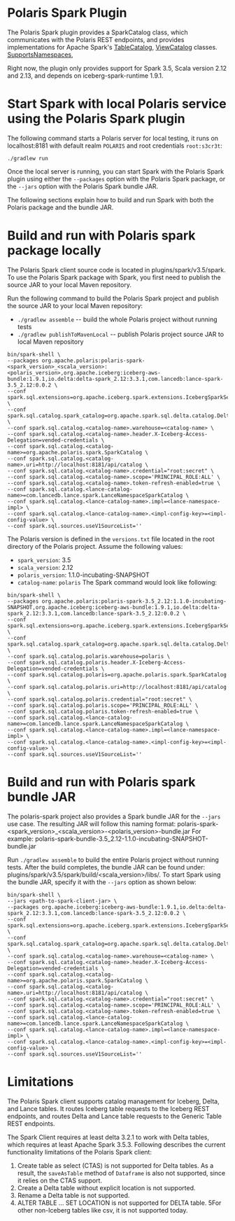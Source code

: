<!--
  Licensed to the Apache Software Foundation (ASF) under one
  or more contributor license agreements.  See the NOTICE file
  distributed with this work for additional information
  regarding copyright ownership.  The ASF licenses this file
  to you under the Apache License, Version 2.0 (the
  "License"); you may not use this file except in compliance
  with the License.  You may obtain a copy of the License at

   http://www.apache.org/licenses/LICENSE-2.0

  Unless required by applicable law or agreed to in writing,
  software distributed under the License is distributed on an
  "AS IS" BASIS, WITHOUT WARRANTIES OR CONDITIONS OF ANY
  KIND, either express or implied.  See the License for the
  specific language governing permissions and limitations
  under the License.
-->

# Polaris Spark Plugin

The Polaris Spark plugin provides a SparkCatalog class, which communicates with the Polaris
REST endpoints, and provides implementations for Apache Spark's
[TableCatalog](https://github.com/apache/spark/blob/v3.5.6/sql/catalyst/src/main/java/org/apache/spark/sql/connector/catalog/TableCatalog.java),
[ViewCatalog](https://github.com/apache/spark/blob/v3.5.6/sql/catalyst/src/main/java/org/apache/spark/sql/connector/catalog/ViewCatalog.java) classes.
[SupportsNamespaces](https://github.com/apache/spark/blob/v3.5.6/sql/catalyst/src/main/java/org/apache/spark/sql/connector/catalog/SupportsNamespaces.java),

Right now, the plugin only provides support for Spark 3.5, Scala version 2.12 and 2.13,
and depends on iceberg-spark-runtime 1.9.1.

# Start Spark with local Polaris service using the Polaris Spark plugin
The following command starts a Polaris server for local testing, it runs on localhost:8181 with default
realm `POLARIS` and root credentials `root:s3cr3t`:
```shell
./gradlew run
```

Once the local server is running, you can start Spark with the Polaris Spark plugin using either the `--packages`
option with the Polaris Spark package, or the `--jars` option with the Polaris Spark bundle JAR.

The following sections explain how to build and run Spark with both the Polaris package and the bundle JAR.

# Build and run with Polaris spark package locally
The Polaris Spark client source code is located in plugins/spark/v3.5/spark. To use the Polaris Spark package 
with Spark, you first need to publish the source JAR to your local Maven repository.

Run the following command to build the Polaris Spark project and publish the source JAR to your local Maven repository:
- `./gradlew assemble` -- build the whole Polaris project without running tests
- `./gradlew publishToMavenLocal` -- publish Polaris project source JAR to local Maven repository

```shell
bin/spark-shell \
--packages org.apache.polaris:polaris-spark-<spark_version>_<scala_version>:<polaris_version>,org.apache.iceberg:iceberg-aws-bundle:1.9.1,io.delta:delta-spark_2.12:3.3.1,com.lancedb:lance-spark-3.5_2.12:0.0.2 \
--conf spark.sql.extensions=org.apache.iceberg.spark.extensions.IcebergSparkSessionExtensions,io.delta.sql.DeltaSparkSessionExtension \
--conf spark.sql.catalog.spark_catalog=org.apache.spark.sql.delta.catalog.DeltaCatalog \
--conf spark.sql.catalog.<catalog-name>.warehouse=<catalog-name> \
--conf spark.sql.catalog.<catalog-name>.header.X-Iceberg-Access-Delegation=vended-credentials \
--conf spark.sql.catalog.<catalog-name>=org.apache.polaris.spark.SparkCatalog \
--conf spark.sql.catalog.<catalog-name>.uri=http://localhost:8181/api/catalog \
--conf spark.sql.catalog.<catalog-name>.credential="root:secret" \
--conf spark.sql.catalog.<catalog-name>.scope='PRINCIPAL_ROLE:ALL' \
--conf spark.sql.catalog.<catalog-name>.token-refresh-enabled=true \
--conf spark.sql.catalog.<lance-catalog-name>=com.lancedb.lance.spark.LanceNamespaceSparkCatalog \
--conf spark.sql.catalog.<lance-catalog-name>.impl=<lance-namespace-impl> \
--conf spark.sql.catalog.<lance-catalog-name>.<impl-config-key>=<impl-config-value> \
--conf spark.sql.sources.useV1SourceList=''
```

The Polaris version is defined in the `versions.txt` file located in the root directory of the Polaris project.
Assume the following values:
- `spark_version`: 3.5
- `scala_version`: 2.12
- `polaris_version`: 1.1.0-incubating-SNAPSHOT
- `catalog-name`: `polaris`
The Spark command would look like following:

```shell
bin/spark-shell \
--packages org.apache.polaris:polaris-spark-3.5_2.12:1.1.0-incubating-SNAPSHOT,org.apache.iceberg:iceberg-aws-bundle:1.9.1,io.delta:delta-spark_2.12:3.3.1,com.lancedb:lance-spark-3.5_2.12:0.0.2 \
--conf spark.sql.extensions=org.apache.iceberg.spark.extensions.IcebergSparkSessionExtensions,io.delta.sql.DeltaSparkSessionExtension \
--conf spark.sql.catalog.spark_catalog=org.apache.spark.sql.delta.catalog.DeltaCatalog \
--conf spark.sql.catalog.polaris.warehouse=polaris \
--conf spark.sql.catalog.polaris.header.X-Iceberg-Access-Delegation=vended-credentials \
--conf spark.sql.catalog.polaris=org.apache.polaris.spark.SparkCatalog \
--conf spark.sql.catalog.polaris.uri=http://localhost:8181/api/catalog \
--conf spark.sql.catalog.polaris.credential="root:secret" \
--conf spark.sql.catalog.polaris.scope='PRINCIPAL_ROLE:ALL' \
--conf spark.sql.catalog.polaris.token-refresh-enabled=true \
--conf spark.sql.catalog.<lance-catalog-name>=com.lancedb.lance.spark.LanceNamespaceSparkCatalog \
--conf spark.sql.catalog.<lance-catalog-name>.impl=<lance-namespace-impl> \
--conf spark.sql.catalog.<lance-catalog-name>.<impl-config-key>=<impl-config-value> \
--conf spark.sql.sources.useV1SourceList=''
```

# Build and run with Polaris spark bundle JAR
The polaris-spark project also provides a Spark bundle JAR for the `--jars` use case. The resulting JAR will follow this naming format:
polaris-spark-<spark_version>_<scala_version>-<polaris_version>-bundle.jar
For example:
polaris-spark-bundle-3.5_2.12-1.1.0-incubating-SNAPSHOT-bundle.jar

Run `./gradlew assemble` to build the entire Polaris project without running tests. After the build completes, 
the bundle JAR can be found under: plugins/spark/v3.5/spark/build/<scala_version>/libs/.
To start Spark using the bundle JAR, specify it with the `--jars` option as shown below:

```shell
bin/spark-shell \
--jars <path-to-spark-client-jar> \
--packages org.apache.iceberg:iceberg-aws-bundle:1.9.1,io.delta:delta-spark_2.12:3.3.1,com.lancedb:lance-spark-3.5_2.12:0.0.2 \
--conf spark.sql.extensions=org.apache.iceberg.spark.extensions.IcebergSparkSessionExtensions,io.delta.sql.DeltaSparkSessionExtension \
--conf spark.sql.catalog.spark_catalog=org.apache.spark.sql.delta.catalog.DeltaCatalog \
--conf spark.sql.catalog.<catalog-name>.warehouse=<catalog-name> \
--conf spark.sql.catalog.<catalog-name>.header.X-Iceberg-Access-Delegation=vended-credentials \
--conf spark.sql.catalog.<catalog-name>=org.apache.polaris.spark.SparkCatalog \
--conf spark.sql.catalog.<catalog-name>.uri=http://localhost:8181/api/catalog \
--conf spark.sql.catalog.<catalog-name>.credential="root:secret" \
--conf spark.sql.catalog.<catalog-name>.scope='PRINCIPAL_ROLE:ALL' \
--conf spark.sql.catalog.<catalog-name>.token-refresh-enabled=true \
--conf spark.sql.catalog.<lance-catalog-name>=com.lancedb.lance.spark.LanceNamespaceSparkCatalog \
--conf spark.sql.catalog.<lance-catalog-name>.impl=<lance-namespace-impl> \
--conf spark.sql.catalog.<lance-catalog-name>.<impl-config-key>=<impl-config-value> \
--conf spark.sql.sources.useV1SourceList=''
```

# Limitations
The Polaris Spark client supports catalog management for Iceberg, Delta, and Lance tables. It routes Iceberg table
requests to the Iceberg REST endpoints, and routes Delta and Lance table requests to the Generic Table REST endpoints.

The Spark Client requires at least delta 3.2.1 to work with Delta tables, which requires at least Apache Spark 3.5.3.
Following describes the current functionality limitations of the Polaris Spark client:
1) Create table as select (CTAS) is not supported for Delta tables. As a result, the `saveAsTable` method of `Dataframe`
   is also not supported, since it relies on the CTAS support.
2) Create a Delta table without explicit location is not supported.
3) Rename a Delta table is not supported.
4) ALTER TABLE ... SET LOCATION is not supported for DELTA table.
5For other non-Iceberg tables like csv, it is not supported today.
